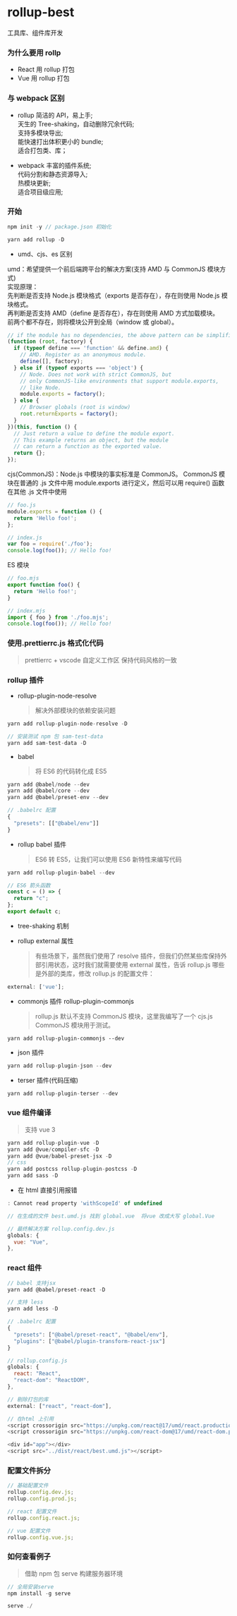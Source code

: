 # rollup-best

工具库、组件库开发

### 为什么要用 rollp

- React 用 rollup 打包
- Vue 用 rollup 打包

### 与 webpack 区别

- rollup
  简洁的 API，易上手;  
  天生的 Tree-shaking，自动删除冗余代码;  
  支持多模块导出;  
  能快速打出体积更小的 bundle;  
  适合打包类、库；

- webpack
  丰富的插件系统;  
  代码分割和静态资源导入;  
  热模块更新;  
  适合项目级应用;

### 开始

```javascript
npm init -y // package.json 初始化

yarn add rollup -D

```

- umd、cjs、es 区别

umd：希望提供一个前后端跨平台的解决方案(支持 AMD 与 CommonJS 模块方式)  
实现原理：  
先判断是否支持 Node.js 模块格式（exports 是否存在），存在则使用 Node.js 模块格式。  
再判断是否支持 AMD（define 是否存在），存在则使用 AMD 方式加载模块。  
前两个都不存在，则将模块公开到全局（window 或 global）。

```javascript
// if the module has no dependencies, the above pattern can be simplified to
(function (root, factory) {
  if (typeof define === 'function' && define.amd) {
    // AMD. Register as an anonymous module.
    define([], factory);
  } else if (typeof exports === 'object') {
    // Node. Does not work with strict CommonJS, but
    // only CommonJS-like environments that support module.exports,
    // like Node.
    module.exports = factory();
  } else {
    // Browser globals (root is window)
    root.returnExports = factory();
  }
})(this, function () {
  // Just return a value to define the module export.
  // This example returns an object, but the module
  // can return a function as the exported value.
  return {};
});
```

cjs(CommonJS)：Node.js 中模块的事实标准是 CommonJS。 CommonJS 模块在普通的 .js 文件中用 module.exports 进行定义，然后可以用 require() 函数在其他 .js 文件中使用

```javascript
// foo.js
module.exports = function () {
  return 'Hello foo!';
};

// index.js
var foo = require('./foo');
console.log(foo()); // Hello foo!
```

ES 模块

```javascript
// foo.mjs
export function foo() {
  return 'Hello foo!';
}

// index.mjs
import { foo } from './foo.mjs';
console.log(foo()); // Hello foo!
```

### 使用.prettierrc.js 格式化代码

> prettierrc + vscode 自定义工作区 保持代码风格的一致

### rollup 插件

- rollup-plugin-node-resolve
  > 解决外部模块的依赖安装问题

```javascript
yarn add rollup-plugin-node-resolve -D

// 安装测试 npm 包 sam-test-data
yarn add sam-test-data -D

```

- babel
  > 将 ES6 的代码转化成 ES5

```javascript
yarn add @babel/node --dev
yarn add @babel/core --dev
yarn add @babel/preset-env --dev

// .babelrc 配置
{
  "presets": [["@babel/env"]]
}
```

- rollup babel 插件
  > ES6 转 ES5，让我们可以使用 ES6 新特性来编写代码

```javascript
yarn add rollup-plugin-babel --dev

// ES6 箭头函数
const c = () => {
  return "c";
};
export default c;
```

- tree-shaking 机制

- rollup external 属性
  > 有些场景下，虽然我们使用了 resolve 插件，但我们仍然某些库保持外部引用状态，这时我们就需要使用 external 属性，告诉 rollup.js 哪些是外部的类库，修改 rollup.js 的配置文件：

```javascript
external: ['vue'];
```

- commonjs 插件 rollup-plugin-commonjs
  > rollup.js 默认不支持 CommonJS 模块，这里我编写了一个 cjs.js CommonJS 模块用于测试。

```
yarn add rollup-plugin-commonjs --dev
```

- json 插件

```javascript
yarn add rollup-plugin-json --dev
```

- terser 插件(代码压缩)

```javascript
yarn add rollup-plugin-terser --dev
```

### vue 组件编译

> 支持 vue 3

```javascript
yarn add rollup-plugin-vue -D
yarn add @vue/compiler-sfc -D
yarn add @vue/babel-preset-jsx -D
// css
yarn add postcss rollup-plugin-postcss -D
yarn add sass -D
```

- 在 html 直接引用报错

```javascript
: Cannot read property 'withScopeId' of undefined

// 在生成的文件 best.umd.js 找到 global.vue  将vue 改成大写 global.Vue

// 最终解决方案 rollup.config.dev.js
globals: {
  vue: "Vue",
},
```

### react 组件

```javascript
// babel 支持jsx
yarn add @babel/preset-react -D

// 支持 less
yarn add less -D

// .babelrc 配置
{
  "presets": ["@babel/preset-react", "@babel/env"],
  "plugins": ["@babel/plugin-transform-react-jsx"]
}

// rollup.config.js
globals: {
  react: "React",
  "react-dom": "ReactDOM",
},

// 剔除打包的库
external: ["react", "react-dom"],

// 在html 上引用
<script crossorigin src="https://unpkg.com/react@17/umd/react.production.min.js"></script>
<script crossorigin src="https://unpkg.com/react-dom@17/umd/react-dom.production.min.js"></script>

<div id="app"></div>
<script src="../dist/react/best.umd.js"></script>

```

### 配置文件拆分

```javascript
// 基础配置文件
rollup.config.dev.js;
rollup.config.prod.js;

// react 配置文件
rollup.config.react.js;

// vue 配置文件
rollup.config.vue.js;
```

### 如何查看例子

> 借助 npm 包 serve 构建服务器环境

```javascript
// 全局安装serve
npm install -g serve

serve ./
```
